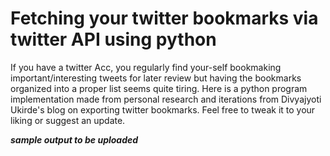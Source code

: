 # Fetching your twitter bookmarks via twitter API using python
  If you have a twitter Acc, you regularly find your-self bookmaking important/interesting tweets for later review but having the bookmarks organized into   a proper list seems quite tiring.
  Here is a python program implementation made from personal research and iterations from Divyajyoti Ukirde's blog on exporting twitter bookmarks.
  Feel free to tweak it to your liking or suggest an update.
  
  ***sample output to be uploaded***
